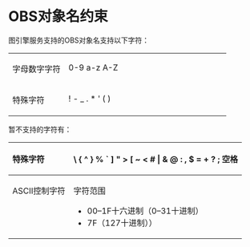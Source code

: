 # OBS对象名约束<a name="ges_03_0199"></a>

图引擎服务支持的OBS对象名支持以下字符：

<a name="table2049845215212"></a>
<table><tbody><tr id="row12534145218216"><td class="cellrowborder" valign="top" width="25.729999999999997%"><p id="p45341252112113"><a name="p45341252112113"></a><a name="p45341252112113"></a>字母数字字符</p>
</td>
<td class="cellrowborder" valign="top" width="74.27%"><p id="p14423131205013"><a name="p14423131205013"></a><a name="p14423131205013"></a>0-9  a-z  A-Z</p>
</td>
</tr>
<tr id="row1153413525213"><td class="cellrowborder" valign="top" width="25.729999999999997%"><p id="p9534135272118"><a name="p9534135272118"></a><a name="p9534135272118"></a>特殊字符</p>
</td>
<td class="cellrowborder" valign="top" width="74.27%"><p id="p17534195212216"><a name="p17534195212216"></a><a name="p17534195212216"></a>! - _ . * ' ( )</p>
</td>
</tr>
</tbody>
</table>

暂不支持的字符有：

<a name="table2043195214511"></a>
<table><thead align="left"><tr id="row11431105213511"><th class="cellrowborder" valign="top" width="26.19%" id="mcps1.1.3.1.1"><p id="p3431452195112"><a name="p3431452195112"></a><a name="p3431452195112"></a>特殊字符</p>
</th>
<th class="cellrowborder" valign="top" width="73.81%" id="mcps1.1.3.1.2"><p id="p14311252125110"><a name="p14311252125110"></a><a name="p14311252125110"></a>\  { ^ } % ` ] " &gt; [ ~ &lt; # |  &amp; @ : , $ = + ? ; 空格</p>
</th>
</tr>
</thead>
<tbody><tr id="row74311252165116"><td class="cellrowborder" valign="top" width="26.19%" headers="mcps1.1.3.1.1 "><p id="p14431952125111"><a name="p14431952125111"></a><a name="p14431952125111"></a>ASCII控制字符</p>
</td>
<td class="cellrowborder" valign="top" width="73.81%" headers="mcps1.1.3.1.2 "><p id="p798520215534"><a name="p798520215534"></a><a name="p798520215534"></a>字符范围</p>
<a name="ul79809217533"></a><a name="ul79809217533"></a><ul id="ul79809217533"><li>00–1F十六进制（0–31十进制）</li><li>7F（127十进制））</li></ul>
</td>
</tr>
</tbody>
</table>

